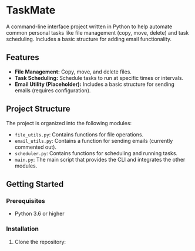 # TaskMate
A command-line interface project written in Python to help automate common personal tasks like file management (copy, move, delete) and task scheduling. Includes a basic structure for adding email functionality.

## Features

*   **File Management:** Copy, move, and delete files.
*   **Task Scheduling:** Schedule tasks to run at specific times or intervals.
*   **Email Utility (Placeholder):** Includes a basic structure for sending emails (requires configuration).

## Project Structure

The project is organized into the following modules:

*   `file_utils.py`: Contains functions for file operations.
*   `email_utils.py`: Contains a function for sending emails (currently commented out).
*   `scheduler.py`: Contains functions for scheduling and running tasks.
*   `main.py`: The main script that provides the CLI and integrates the other modules.

## Getting Started

### Prerequisites

*   Python 3.6 or higher

### Installation

1.  Clone the repository:
